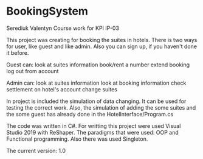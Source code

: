 # BookingSystem
Serediuk Valentyn Course work for KPI IP-03

This project was creating for booking the suites in hotels.
There is two ways for user, like guest and like admin. Also you can sign up, if you haven't done it before.

Guest can:
  look at suites information
  book/rent a number
  extend booking
  log out from account

Admin can:
  look at suites information
  look at booking information
  check settlement on hotel's account
  change suites
  
In project is included the simulation of data changing. It can be used for testing the correct work.
Also, the simulation of adding the some suites and the some guest has already done in the HotelInterface/Program.cs

The code was written in C#.
For writting this project were used Visual Studio 2019 with ReShaper.
The paradigms that were used: OOP and Functional programming.
Also there was used Singleton.

The current version: 1.0
